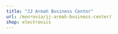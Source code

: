 ```yaml
---
title: "JJ Armah Business Center"
url: /monrovia/jj-armah-business-center/
shop: electronics
---
```

